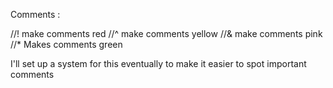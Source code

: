 Comments :

//! make comments red
//^ make comments yellow
//& make comments pink
//\* Makes comments green

I'll set up a system for this eventually to make it easier to spot important comments
